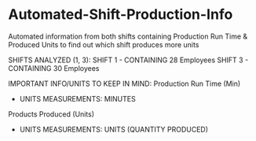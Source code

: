 # Automated-Shift-Production-Info
Automated information from both shifts containing Production Run Time &amp; Produced Units to find out which shift produces more units


SHIFTS ANALYZED (1, 3):
SHIFT 1 - CONTAINING 28 Employees
SHIFT 3 - CONTAINING 30 Employees


IMPORTANT INFO/UNITS TO KEEP IN MIND:
Production Run Time (Min)
- UNITS MEASUREMENTS: MINUTES

Products Produced (Units)
- UNITS MEASUREMENTS: UNITS (QUANTITY PRODUCED)

